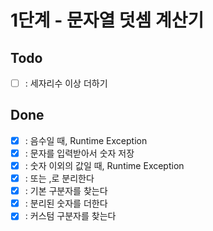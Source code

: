 # 1단계 - 문자열 덧셈 계산기

## Todo
- [ ] : 세자리수 이상 더하기 
## Done
- [x] : 음수일 때, Runtime Exception
- [x] : 문자를 입력받아서 숫자 저장
- [x] : 숫자 이외의 값일 때, Runtime Exception
- [x] : 또는 ,로 분리한다
- [x] : 기본 구분자를 찾는다
- [x] : 분리된 숫자를 더한다
- [x] : 커스텀 구분자를 찾는다
